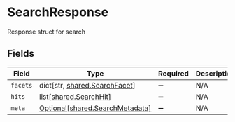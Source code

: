 # SearchResponse

Response struct for search


## Fields

| Field                                                                        | Type                                                                         | Required                                                                     | Description                                                                  |
| ---------------------------------------------------------------------------- | ---------------------------------------------------------------------------- | ---------------------------------------------------------------------------- | ---------------------------------------------------------------------------- |
| `facets`                                                                     | dict[str, [shared.SearchFacet](undefined/models/shared/searchfacet.md)]      | :heavy_minus_sign:                                                           | N/A                                                                          |
| `hits`                                                                       | list[[shared.SearchHit](undefined/models/shared/searchhit.md)]               | :heavy_minus_sign:                                                           | N/A                                                                          |
| `meta`                                                                       | [Optional[shared.SearchMetadata]](undefined/models/shared/searchmetadata.md) | :heavy_minus_sign:                                                           | N/A                                                                          |